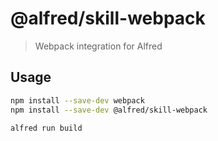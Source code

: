 # @alfred/skill-webpack

> Webpack integration for Alfred

## Usage

```bash
npm install --save-dev webpack
npm install --save-dev @alfred/skill-webpack

alfred run build
```
